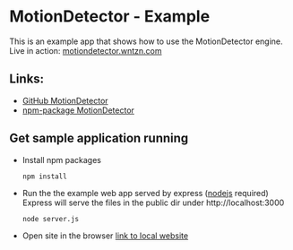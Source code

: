 # MotionDetector - Example

This is an example app that shows how to use the MotionDetector engine.
Live in action: [motiondetector.wntzn.com](https://motiondetector.wntzn.com)

## Links:
* [GitHub MotionDetector](https://github.com/wentzien/MotionDetector)
* [npm-package MotionDetector](https://www.npmjs.com/package/motiondetector)

## Get sample application running

* Install npm packages
    ```
    npm install
    ```
* Run the the example web app served by express ([nodejs](https://nodejs.org/en/) required)
Express will serve the files in the public dir under http://localhost:3000
    ```
    node server.js
    ```
* Open site in the browser [link to local website](http://localhost:3000)